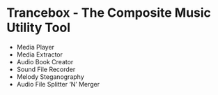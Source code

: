 # Trancebox - The Composite Music Utility Tool

* Media Player
* Media Extractor
* Audio Book Creator
* Sound File Recorder
* Melody Steganography
* Audio File Splitter ‘N’ Merger
